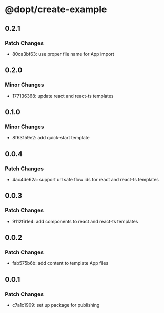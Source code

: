 # @dopt/create-example

## 0.2.1

### Patch Changes

- 80ca3bf63: use proper file name for App import

## 0.2.0

### Minor Changes

- 177136368: update react and react-ts templates

## 0.1.0

### Minor Changes

- 8f63159e2: add quick-start template

## 0.0.4

### Patch Changes

- 4ac4de62a: support url safe flow ids for react and react-ts templates

## 0.0.3

### Patch Changes

- 9112f61e4: add components to react and react-ts templates

## 0.0.2

### Patch Changes

- fab575b6b: add content to template App files

## 0.0.1

### Patch Changes

- c7a1c1909: set up package for publishing
